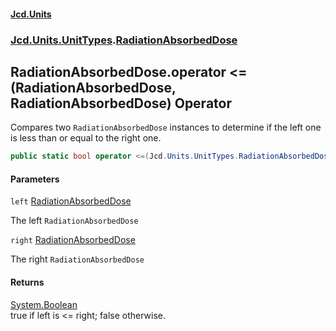 #### [Jcd.Units](index.md 'index')
### [Jcd.Units.UnitTypes](Jcd.Units.UnitTypes.md 'Jcd.Units.UnitTypes').[RadiationAbsorbedDose](Jcd.Units.UnitTypes.RadiationAbsorbedDose.md 'Jcd.Units.UnitTypes.RadiationAbsorbedDose')

## RadiationAbsorbedDose.operator <=(RadiationAbsorbedDose, RadiationAbsorbedDose) Operator

Compares two `RadiationAbsorbedDose` instances to determine if the left one is less than or equal to the right one.

```csharp
public static bool operator <=(Jcd.Units.UnitTypes.RadiationAbsorbedDose left, Jcd.Units.UnitTypes.RadiationAbsorbedDose right);
```
#### Parameters

<a name='Jcd.Units.UnitTypes.RadiationAbsorbedDose.op_LessThanOrEqual(Jcd.Units.UnitTypes.RadiationAbsorbedDose,Jcd.Units.UnitTypes.RadiationAbsorbedDose).left'></a>

`left` [RadiationAbsorbedDose](Jcd.Units.UnitTypes.RadiationAbsorbedDose.md 'Jcd.Units.UnitTypes.RadiationAbsorbedDose')

The left `RadiationAbsorbedDose`

<a name='Jcd.Units.UnitTypes.RadiationAbsorbedDose.op_LessThanOrEqual(Jcd.Units.UnitTypes.RadiationAbsorbedDose,Jcd.Units.UnitTypes.RadiationAbsorbedDose).right'></a>

`right` [RadiationAbsorbedDose](Jcd.Units.UnitTypes.RadiationAbsorbedDose.md 'Jcd.Units.UnitTypes.RadiationAbsorbedDose')

The right `RadiationAbsorbedDose`

#### Returns
[System.Boolean](https://docs.microsoft.com/en-us/dotnet/api/System.Boolean 'System.Boolean')  
true if left is <= right; false otherwise.